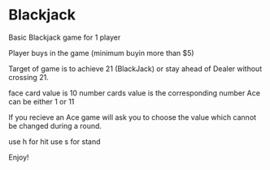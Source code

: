 # Blackjack
Basic Blackjack game for 1 player

Player buys in the game (minimum buyin more than $5)

Target of game is to achieve 21 (BlackJack) or stay ahead of Dealer without crossing 21.

face card value is 10
number cards value is the corresponding number
Ace can be either 1 or 11

If you recieve an Ace game will ask you to choose the value which cannot be changed during a round.

use h for hit
use s for stand

Enjoy!
